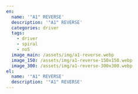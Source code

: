 ```yaml
---
en:
  name: '"A1" REVERSE'
  description: '"A1" REVERSE'
  categories: driver
  tags:
    - driver
    - spiral
    - no5
  image_main: /assets/img/a1-reverse.webp
  image_150: /assets/img/a1-reverse-150x150.webp
  image_300: /assets/img/a1-reverse-300x300.webp
el:
  name: '"A1" REVERSE'
  description: '"A1" REVERSE'
---
```

